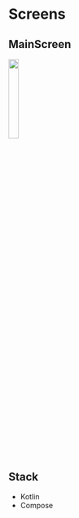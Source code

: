 # Screens

## MainScreen

 <img src="https://user-images.githubusercontent.com/98952360/206903973-405946f7-5b94-4912-862e-cd80784ac9db.png" width=20% height=20%> 

## Stack

+ Kotlin
+ Compose
